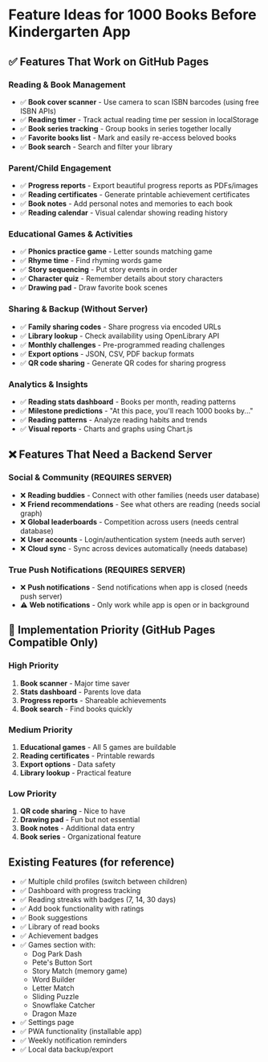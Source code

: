 # Feature Ideas for 1000 Books Before Kindergarten App

## ✅ Features That Work on GitHub Pages

### Reading & Book Management
- ✅ **Book cover scanner** - Use camera to scan ISBN barcodes (using free ISBN APIs)
- ✅ **Reading timer** - Track actual reading time per session in localStorage
- ✅ **Book series tracking** - Group books in series together locally
- ✅ **Favorite books list** - Mark and easily re-access beloved books
- ✅ **Book search** - Search and filter your library

### Parent/Child Engagement
- ✅ **Progress reports** - Export beautiful progress reports as PDFs/images
- ✅ **Reading certificates** - Generate printable achievement certificates
- ✅ **Book notes** - Add personal notes and memories to each book
- ✅ **Reading calendar** - Visual calendar showing reading history

### Educational Games & Activities
- ✅ **Phonics practice game** - Letter sounds matching game
- ✅ **Rhyme time** - Find rhyming words game
- ✅ **Story sequencing** - Put story events in order
- ✅ **Character quiz** - Remember details about story characters
- ✅ **Drawing pad** - Draw favorite book scenes

### Sharing & Backup (Without Server)
- ✅ **Family sharing codes** - Share progress via encoded URLs
- ✅ **Library lookup** - Check availability using OpenLibrary API
- ✅ **Monthly challenges** - Pre-programmed reading challenges
- ✅ **Export options** - JSON, CSV, PDF backup formats
- ✅ **QR code sharing** - Generate QR codes for sharing progress

### Analytics & Insights
- ✅ **Reading stats dashboard** - Books per month, reading patterns
- ✅ **Milestone predictions** - "At this pace, you'll reach 1000 books by..."
- ✅ **Reading patterns** - Analyze reading habits and trends
- ✅ **Visual reports** - Charts and graphs using Chart.js

## ❌ Features That Need a Backend Server

### Social & Community (REQUIRES SERVER)
- ❌ **Reading buddies** - Connect with other families (needs user database)
- ❌ **Friend recommendations** - See what others are reading (needs social graph)
- ❌ **Global leaderboards** - Competition across users (needs central database)
- ❌ **User accounts** - Login/authentication system (needs auth server)
- ❌ **Cloud sync** - Sync across devices automatically (needs database)

### True Push Notifications (REQUIRES SERVER)
- ❌ **Push notifications** - Send notifications when app is closed (needs push server)
- ⚠️ **Web notifications** - Only work while app is open or in background

## 🎯 Implementation Priority (GitHub Pages Compatible Only)

### High Priority
1. **Book scanner** - Major time saver
2. **Stats dashboard** - Parents love data
3. **Progress reports** - Shareable achievements
4. **Book search** - Find books quickly

### Medium Priority
1. **Educational games** - All 5 games are buildable
2. **Reading certificates** - Printable rewards
3. **Export options** - Data safety
4. **Library lookup** - Practical feature

### Low Priority
1. **QR code sharing** - Nice to have
2. **Drawing pad** - Fun but not essential
3. **Book notes** - Additional data entry
4. **Book series** - Organizational feature

## Existing Features (for reference)
- ✅ Multiple child profiles (switch between children)
- ✅ Dashboard with progress tracking
- ✅ Reading streaks with badges (7, 14, 30 days)
- ✅ Add book functionality with ratings
- ✅ Book suggestions
- ✅ Library of read books
- ✅ Achievement badges
- ✅ Games section with:
  - Dog Park Dash
  - Pete's Button Sort
  - Story Match (memory game)
  - Word Builder
  - Letter Match
  - Sliding Puzzle
  - Snowflake Catcher
  - Dragon Maze
- ✅ Settings page
- ✅ PWA functionality (installable app)
- ✅ Weekly notification reminders
- ✅ Local data backup/export
